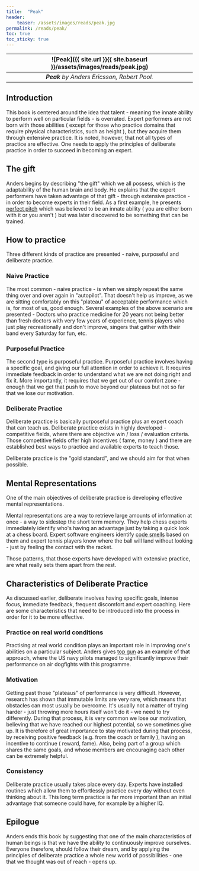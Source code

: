 ```yaml
---
title:  "Peak"
header:
    teaser: /assets/images/reads/peak.jpg
permalink: /reads/peak/
toc: true
toc_sticky: true
---
```


| ![Peak]({{ site.url }}{{ site.baseurl }}/assets/images/reads/peak.jpg) |
|:--:|
| ***Peak*** *by Anders Ericsson, Robert Pool.* |

## Introduction

This book is centered around the idea that talent - meaning the innate ability to perform well on particular
fields - is overrated. Expert performers are not born with those abilities ( except for those who practice domains that
require physical characteristics, such as height ), but they acquire them through extensive 
practice. It is noted, however, that not all types of practice are effective. One needs to apply the principles of 
deliberate practice in order to succeed in becoming an expert.

## The gift

Anders begins by describing "the gift" which we all possess, which is the adaptability of the human brain and body. He explains
that the expert performers have taken advantage of that gift - through extensive practice - in order to become
experts in their field. As a first example, he presents [perfect pitch](https://en.wikipedia.org/wiki/Absolute_pitch) which
was believed to be an innate ability ( you are either born with it or you aren't ) but was later discovered to be something
that can be trained. 

## How to practice 

Three different kinds of practice are presented - naive, purposeful and deliberate practice.
 
### Naive Practice
 
The most common - naive practice - is when we simply repeat the same thing over and over again in "autopilot". That doesn't
help us improve, as we are sitting comfortably on this "plateau" of acceptable performance which is, for most of us, good enough.
Several examples of the above scenario are presented - Doctors who practice medicine for 20 years not being better than fresh
doctors with very few years of experience, tennis players who just play recreationally and don't improve, singers that gather with
their band every Saturday for fun, etc. 

### Purposeful Practice

The second type is purposeful practice. Purposeful practice involves having a specific goal, and giving our full attention
in order to achieve it. It requires immediate feedback in order to understand what we are not doing right and fix it.
More importantly, it requires that we get out of our comfort zone - enough that we get that push to move beyond our plateaus
but not so far that we lose our motivation.

### Deliberate Practice

Deliberate practice is basically purposeful practice plus an expert coach that can teach us. Deliberate practice exists in 
highly developed - competitive fields, where there are objective win / loss / evaluation criteria. Those competitive fields
offer high incentives ( fame, money ) and there are established best ways to practice and available experts to teach those.

Deliberate practice is the "gold standard", and we should aim for that when possible. 

## Mental Representations

One of the main objectives of deliberate practice is developing effective mental representations. 

Mental representations are a way to retrieve large amounts of information at once - a way to sidestep the short term memory.
They help chess experts immediately identify who's having an advantage just by taking a quick look at a chess board. Expert software 
engineers identify [code smells](https://en.wikipedia.org/wiki/Code_smell) based on them and expert tennis players know where
the ball will land without looking - just by feeling the contact with the racket. 

Those patterns, that those experts have developed with extensive practice, are what really sets them apart from the rest.

## Characteristics of Deliberate Practice

As discussed earlier, deliberate involves having specific goals, intense focus, immediate feedback, frequent discomfort and
expert coaching. Here are some characteristics that need to be introduced into the process in order for it to be more
effective. 

### Practice on real world conditions

Practising at real world condition plays an important role in improving one's abilities on a particular subject.
Anders gives [top gun](https://www.rehearsal.com/2017/12/deliberate-practice-the-topgun-approach/) as an example of that
approach, where the US navy pilots managed to significantly improve their performance on air dogfights with this programme.

### Motivation

Getting past those "plateaus" of performance is very difficult. However, research has shown that immutable limits are 
very rare, which means that obstacles can most usually be overcome. It's usually not a matter of trying harder - just
throwing more hours itself won't do it - we need to try differently. During that process, it is very common we lose
our motivation, believing that we have reached our highest potential, so we sometimes give up. It is therefore of
great importance to stay motivated during that process, by receiving positive feedback (e.g. from the 
coach or family ), having an incentive to continue ( reward, fame). Also, being part of a group which shares the same goals,
and whose members are encouraging each other can be extremely helpful.

### Consistency

Deliberate practice usually takes place every day. Experts have installed routines which allow them to effortlessly practice
every day without even thinking about it. This long term practice is far more important than an initial advantage that someone
could have, for example by a higher IQ.  

## Epilogue

Anders ends this book by suggesting that one of the main characteristics of human beings is that we have the ability to continuously
improve ourselves. Everyone therefore, should follow their dream, and by applying the principles of deliberate
practice a whole new world of possibilities - one that we thought was out of reach - opens up. 
